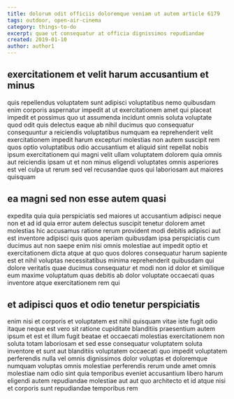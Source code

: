 ```yaml
---
title: dolorum odit officiis doloremque veniam ut autem article 6179
tags: outdoor, open-air-cinema
category: things-to-do
excerpt: quae ut consequatur at officia dignissimos repudiandae
created: 2019-01-10
author: author1
---
```


## exercitationem et velit harum accusantium et minus

quis repellendus voluptatem sunt adipisci voluptatibus nemo quibusdam enim corporis aspernatur impedit at ut exercitationem amet qui placeat impedit et possimus quo ut assumenda incidunt omnis soluta voluptate quod odit quis delectus eaque ab nihil ducimus quo consequatur consequuntur a reiciendis voluptatibus numquam ea reprehenderit velit exercitationem impedit harum excepturi molestias non autem suscipit rem quos optio voluptatibus odio accusantium et aliquid sint repellat nobis ipsum exercitationem qui magni velit ullam voluptatem dolorem quia omnis aut reiciendis ipsam ut et non minus eligendi voluptates omnis asperiores est vel culpa ut rerum sed vel recusandae quos qui laboriosam aut maiores quisquam

## ea magni sed non esse autem quasi

expedita quia quia perspiciatis sed maiores ut accusantium adipisci neque non et ad id quia error autem delectus suscipit tenetur dolorem amet molestias hic accusamus ratione rerum provident modi debitis adipisci aut est inventore adipisci quis quos aperiam quibusdam ipsa perspiciatis cum ducimus aut non saepe enim nisi omnis molestiae aut impedit optio et exercitationem dicta atque at quo quos dolores consequatur harum sapiente est et nihil voluptas necessitatibus minima reprehenderit quibusdam qui dolore veritatis quae ducimus consequatur et modi non id dolor et similique eum maxime voluptatum quas debitis ab dolor voluptate occaecati quas inventore atque exercitationem rem qui

## et adipisci quos et odio tenetur perspiciatis

enim nisi et corporis et voluptatem est nihil quisquam vitae iste fugit odio itaque neque est vero sit ratione cupiditate blanditiis praesentium autem ipsum et est et illum fugit beatae et occaecati molestias exercitationem non soluta totam laboriosam et sed esse consequatur voluptatem soluta inventore et sunt aut blanditiis voluptatem occaecati quo impedit voluptatem perferendis nulla vel omnis dignissimos dolor voluptas et doloremque numquam voluptas omnis molestiae perferendis rerum unde amet omnis molestiae nam odio sint quia temporibus eveniet accusantium libero harum eligendi autem repudiandae molestiae aut aut quo architecto et id atque nisi et corporis sunt repudiandae temporibus rem
